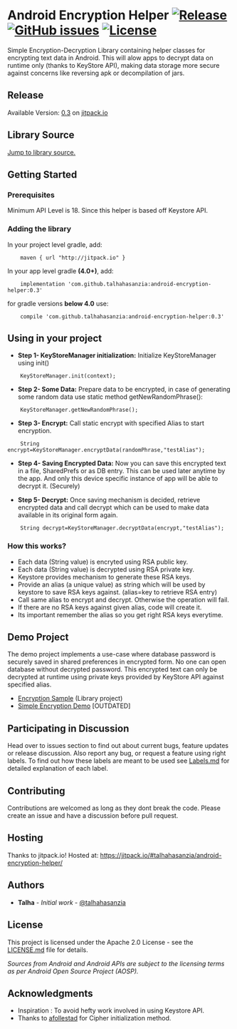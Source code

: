 # Android Encryption Helper [![Release](https://jitpack.io/v/talhahasanzia/android-encryption-helper.svg)](https://jitpack.io/#talhahasanzia/android-encryption-helper/0.3)  [![GitHub issues](https://img.shields.io/github/issues/talhahasanzia/android-encryption-helper.svg)](https://github.com/talhahasanzia/android-encryption-helper/issues)   [![License](https://img.shields.io/badge/License-Apache%202.0-blue.svg)](https://opensource.org/licenses/Apache-2.0)



Simple Encryption-Decryption Library containing helper classes for encrypting text data in Android. This will alow apps to decrypt data on runtime only (thanks to KeyStore API), making data storage more secure against concerns like reversing apk or decompilation of jars.


## Release
Available Version:  [0.3](https://github.com/talhahasanzia/android-encryption-helper/releases/tag/0.3) on [jitpack.io](https://jitpack.io/#talhahasanzia/android-encryption-helper/0.3) 


## Library Source
[Jump to library source.](https://github.com/talhahasanzia/android-encryption-helper/tree/master/SQLcipherDemo/keystorehelper)

## Getting Started
### Prerequisites

Minimum API Level is 18. Since this helper is based off Keystore API.

### Adding the library

In your project level gradle, add:
```
    maven { url "http://jitpack.io" }
```

In your app level gradle **(4.0+)**, add:
```
    implementation 'com.github.talhahasanzia:android-encryption-helper:0.3'
```
for gradle versions **below 4.0** use:
```
    compile 'com.github.talhahasanzia:android-encryption-helper:0.3'
```
## Using in your project

* **Step 1- KeyStoreManager initialization:** Initialize KeyStoreManager using init()
```
    KeyStoreManager.init(context);
```
* **Step 2- Some Data:** Prepare data to be encrypted, in case of generating some random data use static method getNewRandomPhrase():
```
    KeyStoreManager.getNewRandomPhrase();
```
* **Step 3- Encrypt:** Call static encrypt with specified Alias to start encryption.
```
    String encrypt=KeyStoreManager.encryptData(randomPhrase,"testAlias");
```
* **Step 4- Saving Encrypted Data:** Now you can save this encrypted text in a file, SharedPrefs or as DB entry. This can be used later anytime by the app. And only this device specific instance of app will be able to decrypt it. (Securely)


* **Step 5- Decrypt:** Once saving mechanism is decided, retrieve encrypted data and call decrypt which can be used to make data available in its original form again.
```
    String decrypt=KeyStoreManager.decryptData(encrypt,"testAlias");
```

### How this works?
* Each data (String value) is encryted using RSA public key.
* Each data (String value) is decrypted using RSA private key.
* Keystore provides mechanism to generate these RSA keys.
* Provide an alias (a unique value) as string which will be used by keystore to save RSA keys against. (alias=key to retrieve RSA entry)
* Call same alias to encrypt and decrypt. Otherwise the operation will fail.
* If there are no RSA keys against given alias, code will create it.
* Its important remember the alias so you get right RSA keys everytime.

## Demo Project

The demo project implements a use-case where database password is securely saved in shared preferences in encrypted form. No one can open database without decrypted password. This encrypted text can only be decrypted at runtime using private keys provided by KeyStore API against specified alias.

* [Encryption Sample](https://github.com/talhahasanzia/android-encryption-helper/tree/master/encryption-samples) (Library project)
* [Simple Encryption Demo](https://github.com/talhahasanzia/simplified-demo/) [OUTDATED]

## Participating in Discussion
Head over to issues section to find out about current bugs, feature updates or release discussion.
Also report any bug, or request a feature using right labels.
To find out how these labels are meant to be used see [Labels.md](https://github.com/talhahasanzia/android-encryption-helper/blob/master/Labels.md) for detailed explanation of each label.

## Contributing

Contributions are welcomed as long as they dont break the code. Please create an issue and have a discussion before pull request.

## Hosting

Thanks to jitpack.io! Hosted at: https://jitpack.io/#talhahasanzia/android-encryption-helper/

## Authors

* **Talha** - *Initial work* - [@talhahasanzia](https://github.com/talhahasanzia)

## License

This project is licensed under the Apache 2.0 License - see the [LICENSE.md](https://github.com/talhahasanzia/android-encryption-helper/blob/master/LICENSE) file for details.

*Sources from Android and Android APIs are subject to the licensing terms as per Android Open Source Project (AOSP).*

## Acknowledgments

* Inspiration : To avoid hefty work involved in using Keystore API.
* Thanks to [afollestad](https://github.com/afollestad/android-secure-storage/blob/master/library/src/main/java/com/afollestad/androidsecurestorage/RxSecureStorage.java) for Cipher initialization method.
